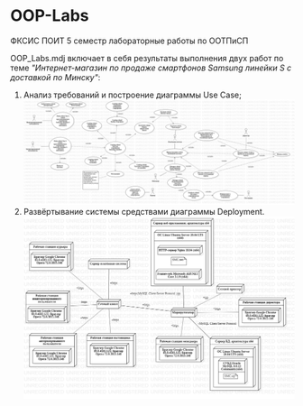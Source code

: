 # OOP-Labs
ФКСИС ПОИТ 5 семестр лабораторные работы по ООТПиСП

OOP_Labs.mdj включает в себя результаты выполнения двух работ по теме _"Интернет-магазин по продаже_ 
_смартфонов Samsung линейки S с доставкой по Минску"_:
1. Анализ требований и построение диаграммы Use Case;
![Иллюстрация результата первой работы](https://github.com/ArtyomButrim/OOP-Labs/blob/master/Assets/UseCaseDiagram.png)
2. Развёртывание системы средствами диаграммы Deployment.
![Иллюстрация результата второй работы](https://github.com/ArtyomButrim/OOP-Labs/blob/master/Assets/DeploymentDiagram.png)

